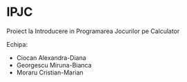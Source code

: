 # IPJC
Proiect la Introducere in Programarea Jocurilor pe Calculator

Echipa:
* Ciocan Alexandra-Diana
* Georgescu Miruna-Bianca
* Moraru Cristian-Marian
